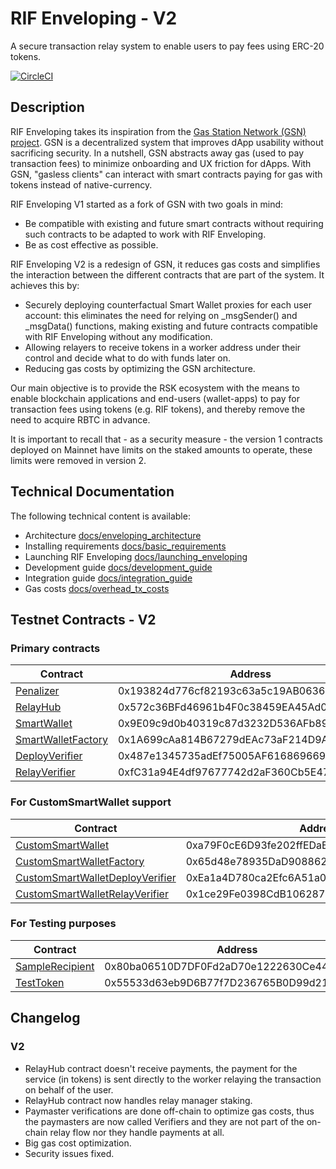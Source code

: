 # RIF Enveloping - V2

A secure transaction relay system to enable users to pay fees using ERC-20 tokens.

[![CircleCI](https://circleci.com/gh/rsksmart/enveloping/tree/master.svg?style=shield)](https://circleci.com/gh/rsksmart/enveloping/tree/master)
## Description

RIF Enveloping takes its inspiration from the [Gas Station Network (GSN) project](https://github.com/opengsn/gsn). GSN is a decentralized system that improves dApp usability without sacrificing security. In a nutshell, GSN abstracts away gas (used to pay transaction fees) to minimize onboarding and UX friction for dApps. With GSN, "gasless clients" can interact with smart contracts paying for gas with tokens instead of native-currency.

RIF Enveloping V1 started as a fork of GSN with two goals in mind:

- Be compatible with existing and future smart contracts without requiring such contracts to be adapted to work with RIF Enveloping.
- Be as cost effective as possible.

RIF Enveloping V2 is a redesign of GSN, it reduces gas costs and simplifies the interaction between the different contracts that are part of the system. It achieves this by:

- Securely deploying counterfactual Smart Wallet proxies for each user account: this eliminates the need for relying on _msgSender() and _msgData() functions, making existing and future contracts compatible with RIF Enveloping without any modification.
- Allowing relayers to receive tokens in a worker address under their control and decide what to do with funds later on.
- Reducing gas costs by optimizing the GSN architecture.

Our main objective is to provide the RSK ecosystem with the means to enable blockchain applications and end-users (wallet-apps) to pay for transaction fees using tokens (e.g. RIF tokens), and thereby remove the need to acquire RBTC in advance.

It is important to recall that - as a security measure - the version 1 contracts deployed on Mainnet have limits on the staked amounts to operate, these limits were removed in version 2.

## Technical Documentation

The following technical content is available:

- Architecture [docs/enveloping_architecture](docs/enveloping_architecture.md)
- Installing requirements [docs/basic_requirements](docs/basic_requirements.md)
- Launching RIF Enveloping [docs/launching_enveloping](docs/launching_enveloping.md)
- Development guide [docs/development_guide](docs/development_guide.md)
- Integration guide [docs/integration_guide](docs/integration_guide.md)
- Gas costs [docs/overhead_tx_costs](docs/overhead_tx_costs.md)


## Testnet Contracts - V2

### Primary contracts

| Contract          | Address                                    |
|-------------------|--------------------------------------------|
| [Penalizer][1]       | 0x193824d776cf82193c63a5c19AB06368F9c583Fb |
| [RelayHub][2]        | 0x572c36BFd46961b4F0c38459EA45Ad0403fC0dc6 |
| [SmartWallet][3]     | 0x9E09c9d0b40319c87d3232D536AFb89942feD5e8 |
| [SmartWalletFactory][4]    | 0x1A699cAa814B67279dEAc73aF214D9A6D2ce96Ef |
| [DeployVerifier][5] | 0x487e1345735adEf75005AF616869669172278c62 |
| [RelayVerifier][6]  | 0xfC31a94E4df97677742d2aF360Cb5E4795304F05 |

### For CustomSmartWallet support

| Contract          | Address                                    |
|-------------------|--------------------------------------------|
| [CustomSmartWallet][7]     | 0xa79F0cE6D93fe202ffEDaE9C2EA88736e73d28D3 |
| [CustomSmartWalletFactory][8]    | 0x65d48e78935DaD9088626109cFb0abE51D509d14 |
| [CustomSmartWalletDeployVerifier][9] | 0xEa1a4D780ca2Efc6A51a071a20d7Fd00159F46a6 |
| [CustomSmartWalletRelayVerifier][10] | 0x1ce29Fe0398CdB106287e5710F13cc3b7a435Ea7 |


### For Testing purposes

| Contract          | Address                                    |
|-------------------|--------------------------------------------|
| [SampleRecipient][11]   | 0x80ba06510D7DF0Fd2aD70e1222630Ce442Ef71d9 |
| [TestToken][12]   | 0x55533d63eb9D6B77f7D236765B0D99d21fF4f864 |

[1]: https://explorer.testnet.rsk.co/address/0x193824d776cf82193c63a5c19AB06368F9c583Fb
[2]: https://explorer.testnet.rsk.co/address/0x572c36BFd46961b4F0c38459EA45Ad0403fC0dc6
[3]: https://explorer.testnet.rsk.co/address/0x9E09c9d0b40319c87d3232D536AFb89942feD5e8
[4]: https://explorer.testnet.rsk.co/address/0x1A699cAa814B67279dEAc73aF214D9A6D2ce96Ef
[5]: https://explorer.testnet.rsk.co/address/0x487e1345735adEf75005AF616869669172278c62
[6]: https://explorer.testnet.rsk.co/address/0xfC31a94E4df97677742d2aF360Cb5E4795304F05
[7]: https://explorer.testnet.rsk.co/address/0xa79F0cE6D93fe202ffEDaE9C2EA88736e73d28D3
[8]: https://explorer.testnet.rsk.co/address/0x65d48e78935DaD9088626109cFb0abE51D509d14
[9]: https://explorer.testnet.rsk.co/address/0xEa1a4D780ca2Efc6A51a071a20d7Fd00159F46a6
[10]: https://explorer.testnet.rsk.co/address/0x1ce29Fe0398CdB106287e5710F13cc3b7a435Ea7
[11]: https://explorer.testnet.rsk.co/address/0x80ba06510D7DF0Fd2aD70e1222630Ce442Ef71d9
[12]: https://explorer.testnet.rsk.co/address/0x55533d63eb9D6B77f7D236765B0D99d21fF4f864

## Changelog

### V2

* RelayHub contract doesn't receive payments, the payment for the service (in tokens) is sent directly to the worker relaying the transaction on behalf of the user.
* RelayHub contract now handles relay manager staking.
* Paymaster verifications are done off-chain to optimize gas costs, thus the paymasters are now called Verifiers and they are not part of the on-chain relay flow nor they handle payments at all.
* Big gas cost optimization.
* Security issues fixed.
